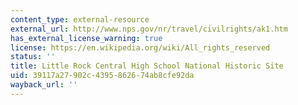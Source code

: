 ```yaml
---
content_type: external-resource
external_url: http://www.nps.gov/nr/travel/civilrights/ak1.htm
has_external_license_warning: true
license: https://en.wikipedia.org/wiki/All_rights_reserved
status: ''
title: Little Rock Central High School National Historic Site
uid: 39117a27-902c-4395-8626-74ab8cfe92da
wayback_url: ''
---
```

